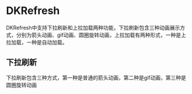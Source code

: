 # DKRefresh
DKRefresh中支持下拉刷新和上拉加载两种功能，下拉刷新包含三种动画展示方式，分别为箭头动画、gif动画、圆圈旋转动画，上拉加载有两种形式，一种是上拉加载，一种是自动加载。
## 下拉刷新
下拉刷新包含三种方式，第一种是普通的箭头动画，第二种是gif动画，第三种是圆圈旋转动画
